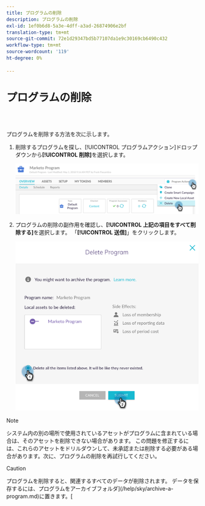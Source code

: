 ```yaml
---
title: プログラムの削除
description: プログラムの削除
exl-id: 1ef0b6d8-5a3e-4dff-a3ad-26874906e2bf
translation-type: tm+mt
source-git-commit: 72e1d29347bd5b77107da1e9c30169cb6490c432
workflow-type: tm+mt
source-wordcount: '119'
ht-degree: 0%

---
```


# プログラムの削除

<br> 

プログラムを削除する方法を次に示します。

1. 削除するプログラムを探し、[!UICONTROL プログラムアクション]ドロップダウンから&#x200B;**[!UICONTROL 削除]**&#x200B;を選択します。

   ![イメージ1](/help/sky/assets/programs/delete-a-program/delete-a-program-1.png)

1. プログラムの削除の副作用を確認し、**[!UICONTROL 上記の項目をすべて削除する]**&#x200B;を選択します。 「**[!UICONTROL 送信]**」をクリックします。

   ![イメージ2](/help/sky/assets/programs/delete-a-program/delete-a-program-2.png)

>[!NOTE]
>
>システム内の別の場所で使用されているアセットがプログラムに含まれている場合は、そのアセットを削除できない場合があります。 この問題を修正するには、これらのアセットをドリルダウンして、未承認または削除する必要がある場合があります。次に、プログラムの削除を再試行してください。

>[!CAUTION]
>
>プログラムを削除すると、関連するすべてのデータが削除されます。 データを保存するには、プログラムをアーカイブフォルダ](/help/sky/archive-a-program.md)に置きます。[
